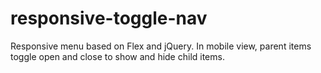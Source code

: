 # responsive-toggle-nav
Responsive menu based on Flex and jQuery. In mobile view, parent items toggle open and close to show and hide child items.
